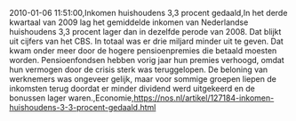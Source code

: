 2010-01-06 11:51:00,Inkomen huishoudens 3,3 procent gedaald,In het derde kwartaal van 2009 lag het gemiddelde inkomen van Nederlandse huishoudens 3,3 procent lager dan in dezelfde perode van 2008. Dat blijkt uit cijfers van het CBS. In totaal was er drie miljard minder uit te geven. Dat kwam onder meer door de hogere pensioenpremies die betaald moesten worden. Pensioenfondsen hebben vorig jaar hun premies verhoogd, omdat hun vermogen door de crisis sterk was teruggelopen. De beloning van werknemers was ongeveer gelijk, maar voor sommige groepen liepen de inkomsten terug doordat er minder dividend werd uitgekeerd en de bonussen lager waren.,Economie,https://nos.nl/artikel/127184-inkomen-huishoudens-3-3-procent-gedaald.html